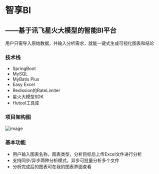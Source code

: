 # 智享BI
##     ——基于讯飞星火大模型的智能BI平台
用户只需导入原始数据，并输入分析需求，就能一键式生成可视化图表和结论
### 技术栈
- SpringBoot
- MySQL
- MyBatis Plus
- Easy Excel
- Redission的RateLimiter
- 星火大模型SDK
- Hutool工具库

### 项目架构图
![image](https://github.com/asdhf123/bi-backend/assets/131970336/3fe1933f-b2f1-4449-badc-6216ca29886d)


### 基本功能
- 用户输入图表名称，图表类型，分析目标后上传Excel文件进行分析
- 支持同步/异步两种分析模式，异步可批量分析多个文件
- 分析完成后的图表可在我的图表界面查看
  
